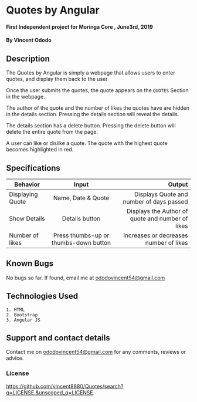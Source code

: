 # Quotes by Angular
#### First Independent project for Moringa Core , June3rd, 2019
#### By **Vincent Ododo**

## Description
The Quotes by Angular is simply a webpage that allows users to enter quotes, and display them back to the user

Once the user submits the quotes, the quote appears on the `QUOTES` Section in the webpage.

The author of the quote and the number of likes the quotes have are hidden in the details section. Pressing the details section will reveal the details.

The details section has a delete button. Pressing the delete button will delete the entire quote from the page.

A user can like or dislike a quote. The quote with the highest quote becomes highlighted in red.

## Specifications
| Behavior      | Input         | Output|
| ------------- |:-------------:| -----:|
| Displaying Quote | Name, Date & Quote | Displays Quote and number of days passed  |
| Show Details      | Details button      | Displays the Author of quote and number of likes |
| Number of likes | Press thumbs-up or thumbs-down button     |    Increases or decreases number of likes |
## Known Bugs
No bugs so far. If found, email me at ododovincent54@gmail.com

## Technologies Used
    1. HTML
    2. Bootstrap
    3. Angular JS

## Support and contact details
Contact me on ododovincent54@gmail.com for any comments, reviews or advice.
### License
https://github.com/vincent8880/Quotes/search?q=LICENSE.&unscoped_q=LICENSE.
